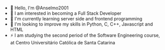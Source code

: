 - 👋 Hello, I'm @Anselmo2001
- 👀 I am interested in becoming a Full Stack Developer
- 🌱 I'm currently learning server side and frontend programming
- 💞️ I'm looking to improve my skills in Python, C, C++, Javascript and HTML
- ⚡ I am studying the second period of the Software Engineering course, at Centro Universitário Católica de Santa Catarina

